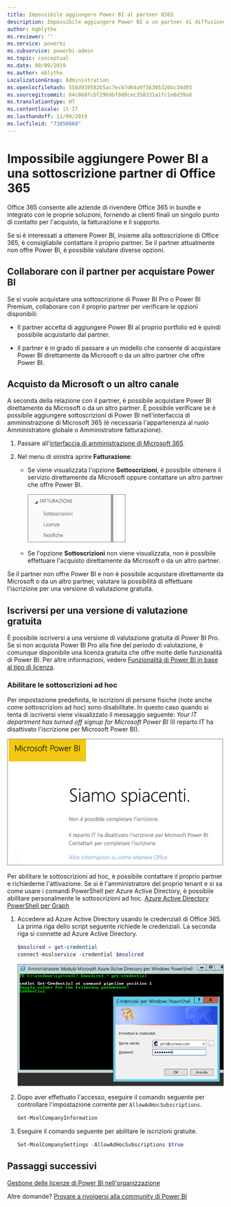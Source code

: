 ```yaml
---
title: Impossibile aggiungere Power BI al partner O365
description: Impossibile aggiungere Power BI a un partner di diffusione di Office 365. Il modello diffuso su diversi canali è un modello di acquisto usato da Office 365.
author: mgblythe
ms.reviewer: ''
ms.service: powerbi
ms.subservice: powerbi-admin
ms.topic: conceptual
ms.date: 09/09/2019
ms.author: mblythe
LocalizationGroup: Administration
ms.openlocfilehash: 558d939582b5ac7ec67d64a9f56305326bc34d03
ms.sourcegitcommit: 64c860fcbf2969bf089cec358331a1fc1e0d39a8
ms.translationtype: HT
ms.contentlocale: it-IT
ms.lasthandoff: 11/09/2019
ms.locfileid: "73856660"
---
```

# <a name="unable-to-add-power-bi-to-office-365-partner-subscription"></a>Impossibile aggiungere Power BI a una sottoscrizione partner di Office 365

Office 365 consente alle aziende di rivendere Office 365 in bundle e integrato con le proprie soluzioni, fornendo ai clienti finali un singolo punto di contatto per l'acquisto, la fatturazione e il supporto.

Se si è interessati a ottenere Power BI, insieme alla sottoscrizione di Office 365, è consigliabile contattare il proprio partner. Se il partner attualmente non offre Power BI, è possibile valutare diverse opzioni.

## <a name="work-with-your-partner-to-purchase-power-bi"></a>Collaborare con il partner per acquistare Power BI

Se si vuole acquistare una sottoscrizione di Power BI Pro o Power BI Premium, collaborare con il proprio partner per verificare le opzioni disponibili:

* Il partner accetta di aggiungere Power BI al proprio portfolio ed è quindi possibile acquistarlo dal partner.

* Il partner è in grado di passare a un modello che consente di acquistare Power BI direttamente da Microsoft o da un altro partner che offre Power BI.

## <a name="purchase-from-microsoft-or-another-channel"></a>Acquisto da Microsoft o un altro canale

A seconda della relazione con il partner, è possibile acquistare Power BI direttamente da Microsoft o da un altro partner. È possibile verificare se è possibile aggiungere sottoscrizioni di Power BI nell'interfaccia di amministrazione di Microsoft 365 (è necessaria l'appartenenza al ruolo Amministratore globale o Amministratore fatturazione).

1. Passare all'[interfaccia di amministrazione di Microsoft 365](https://admin.microsoft.com/AdminPortal/Home#/homepage).

1. Nel menu di sinistra aprire **Fatturazione**:

    * Se viene visualizzata l'opzione **Sottoscrizioni**, è possibile ottenere il servizio direttamente da Microsoft oppure contattare un altro partner che offre Power BI.

        ![Fatturazione con sottoscrizioni](media/service-admin-syndication-partner/billingsub.png)

    * Se l'opzione **Sottoscrizioni** non viene visualizzata, non è possibile effettuare l'acquisto direttamente da Microsoft o da un altro partner.

Se il partner non offre Power BI e non è possibile acquistare direttamente da Microsoft o da un altro partner, valutare la possibilità di effettuare l'iscrizione per una versione di valutazione gratuita.

## <a name="sign-up-for-a-free-trial"></a>Iscriversi per una versione di valutazione gratuita

È possibile iscriversi a una versione di valutazione gratuita di Power BI Pro. Se si non acquista Power BI Pro alla fine del periodo di valutazione, è comunque disponibile una licenza gratuita che offre molte delle funzionalità di Power BI. Per altre informazioni, vedere [Funzionalità di Power BI in base al tipo di licenza](service-features-license-type.md).

### <a name="enable-ad-hoc-subscriptions"></a>Abilitare le sottoscrizioni ad hoc

Per impostazione predefinita, le iscrizioni di persone fisiche (note anche come sottoscrizioni ad hoc) sono disabilitate. In questo caso quando si tenta di iscriversi viene visualizzato il messaggio seguente: *Your IT department has turned off signup for Microsoft Power BI* (Il reparto IT ha disattivato l'iscrizione per Microsoft Power BI).

![Immagine Siamo spiacenti](media/service-admin-syndication-partner/sorry.png)

Per abilitare le sottoscrizioni ad hoc, è possibile contattare il proprio partner e richiederne l'attivazione. Se si è l'amministratore del proprio tenant e si sa come usare i comandi PowerShell per Azure Active Directory, è possibile abilitare personalmente le sottoscrizioni ad hoc. [Azure Active Directory PowerShell per Graph](/powershell/azure/active-directory/install-adv2/)

1. Accedere ad Azure Active Directory usando le credenziali di Office 365. La prima riga dello script seguente richiede le credenziali. La seconda riga si connette ad Azure Active Directory.

    ```powershell
    $msolcred = get-credential
    connect-msolservice -credential $msolcred
    ```

    ![Immettere le credenziali](media/service-admin-syndication-partner/aad-signin.png)

1. Dopo aver effettuato l'accesso, eseguire il comando seguente per controllare l'impostazione corrente per `AllowAdHocSubscriptions`.

    ```powershell
    Get-MsolCompanyInformation
    ```

1. Eseguire il comando seguente per abilitare le iscrizioni gratuite.

    ```powershell
    Set-MsolCompanySettings -AllowAdHocSubscriptions $true
    ```

## <a name="next-steps"></a>Passaggi successivi

[Gestione delle licenze di Power BI nell'organizzazione](service-admin-licensing-organization.md)

Altre domande? [Provare a rivolgersi alla community di Power BI](https://community.powerbi.com/)